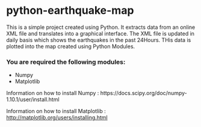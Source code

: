 # python-earthquake-map

<p>This is a simple project created using Python. It extracts data from an online XML file and translates into a graphical interface. The XML file is updated in daily basis which shows the earthquakes in the past 24Hours. THis data is plotted into the map created using Python Modules.</p> 

<h3> You are required the following modules:</h3>
<ul>
<li>Numpy</li>
<li>Matplotlib</li>
</ul>
Information on how to install Numpy :
https://docs.scipy.org/doc/numpy-1.10.1/user/install.html

Information on how to install Matplotlib :
http://matplotlib.org/users/installing.html
